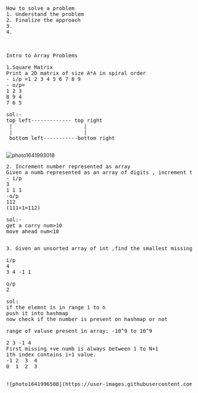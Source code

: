 <pre>
How to solve a problem
1. Understand the problem
2. Finalize the approach
3.
4.



Intro to Array Problems

1.Square Matrix
Print a 2D matrix of size A*A in spiral order
- i/p =1 2 3 4 5 6 7 8 9 
- o/p= 
1 2 3
8 9 4
7 6 5
 
sol:-
top left------------- top right
 |                       |
 |                       |
 bottom left-----------bottom right
 </pre>
 
 ![photo1641993018](https://user-images.githubusercontent.com/65703138/149146813-e922a492-c11f-4a3c-828c-0f93dd98842d.jpeg)
<pre>
2. Increment number represented as array 
Given a numb represented as an array of digits , increment the numb by 1 and return the resulting sum as an array.
- i/p
3
1 1 1
-o/p
112
(111+1=112)

sol:-
get a carry num>10
move ahead num<10

</pre>
<pre>
3. Given an unsorted array of int ,find the smallest missing positive integers.

i/p 
4
3 4 -1 1

o/p
2

sol:
if the elemnt is in range 1 to n 
push it into hashmap
now check if the number is present on hashmap or not

range of valuse present in array: -10^9 to 10^9

2 3 -1 4
First missing +ve numb is always between 1 to N+1
ith index contains i+1 value.
-1 2  3  4
0  1  2  3


![photo1641996588](https://user-images.githubusercontent.com/65703138/149157025-ac8cfe0a-8288-4c38-bd43-29b5c2ea9644.jpeg)


</pre>


